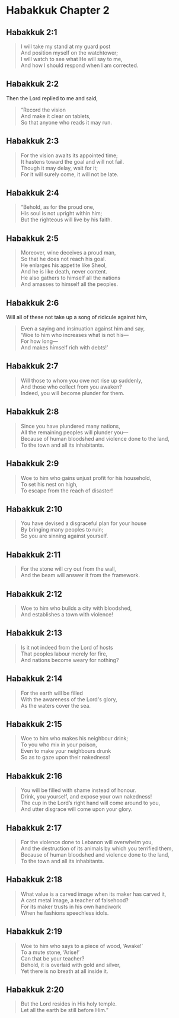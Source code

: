 # Habakkuk Chapter 2

## Habakkuk 2:1

> I will take my stand at my guard post  
> And position myself on the watchtower;  
> I will watch to see what He will say to me,  
> And how I should respond when I am corrected.

## Habakkuk 2:2

Then the Lord replied to me and said,

> “Record the vision  
> And make it clear on tablets,  
> So that anyone who reads it may run.

## Habakkuk 2:3

> For the vision awaits its appointed time;  
> It hastens toward the goal and will not fail.  
> Though it may delay, wait for it;  
> For it will surely come, it will not be late.

## Habakkuk 2:4

> “Behold, as for the proud one,  
> His soul is not upright within him;  
> But the righteous will live by his faith.

## Habakkuk 2:5

> Moreover, wine deceives a proud man,  
> So that he does not reach his goal.  
> He enlarges his appetite like Sheol,  
> And he is like death, never content.  
> He also gathers to himself all the nations  
> And amasses to himself all the peoples.

## Habakkuk 2:6

Will all of these not take up a song of ridicule against him,

> Even a saying and insinuation against him and say,  
> ‘Woe to him who increases what is not his—  
> For how long—  
> And makes himself rich with debts!’

## Habakkuk 2:7

> Will those to whom you owe not rise up suddenly,  
> And those who collect from you awaken?  
> Indeed, you will become plunder for them.

## Habakkuk 2:8

> Since you have plundered many nations,  
> All the remaining peoples will plunder you—  
> Because of human bloodshed and violence done to the land,  
> To the town and all its inhabitants.

## Habakkuk 2:9

> Woe to him who gains unjust profit for his household,  
> To set his nest on high,  
> To escape from the reach of disaster!

## Habakkuk 2:10

> You have devised a disgraceful plan for your house  
> By bringing many peoples to ruin;  
> So you are sinning against yourself.

## Habakkuk 2:11

> For the stone will cry out from the wall,  
> And the beam will answer it from the framework.

## Habakkuk 2:12

> Woe to him who builds a city with bloodshed,  
> And establishes a town with violence!

## Habakkuk 2:13

> Is it not indeed from the Lord of hosts  
> That peoples labour merely for fire,  
> And nations become weary for nothing?

## Habakkuk 2:14

> For the earth will be filled  
> With the awareness of the Lord's glory,  
> As the waters cover the sea.

## Habakkuk 2:15

> Woe to him who makes his neighbour drink;  
> To you who mix in your poison,  
> Even to make your neighbours drunk  
> So as to gaze upon their nakedness!

## Habakkuk 2:16

> You will be filled with shame instead of honour.  
> Drink, you yourself, and expose your own nakedness!  
> The cup in the Lord’s right hand will come around to you,  
> And utter disgrace will come upon your glory.

## Habakkuk 2:17

> For the violence done to Lebanon will overwhelm you,  
> And the destruction of its animals by which you terrified them,  
> Because of human bloodshed and violence done to the land,  
> To the town and all its inhabitants.

## Habakkuk 2:18

> What value is a carved image when its maker has carved it,  
> A cast metal image, a teacher of falsehood?  
> For its maker trusts in his own handiwork  
> When he fashions speechless idols.

## Habakkuk 2:19

> Woe to him who says to a piece of wood, ‘Awake!’  
> To a mute stone, ‘Arise!’  
> Can that be your teacher?  
> Behold, it is overlaid with gold and silver,  
> Yet there is no breath at all inside it.

## Habakkuk 2:20

> But the Lord resides in His holy temple.  
> Let all the earth be still before Him.”
